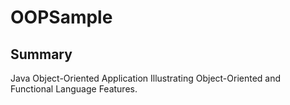 # OOPSample
## Summary
Java Object-Oriented Application Illustrating Object-Oriented and Functional Language Features.